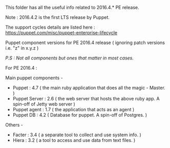 This folder has all the useful info related to 2016.4.* PE release.

Note : 2016.4.2 is the first LTS release by Puppet.
 
The support cycles details are listed here : https://puppet.com/misc/puppet-enterprise-lifecycle



Puppet component versions for PE 2016.4 release ( ignoring patch versions i.e. "z" in x.y.z )

_P.S : Not all components but ones that matter in most cases._

For PE 2016.4 :

Main puppet components -
- Puppet        : 4.7   ( the main ruby application that does all the magic - Master. )
- Puppet Server : 2.6   ( the web server that hosts the above ruby app. A spin-off of Jetty web server ) 
- Puppet agent  : 1.7   ( the application that acts as an agent )
- Puppet DB     : 4.2   ( Database for puppet. A spin-off of Postgres. )
 
Others -
 
- Facter        : 3.4   ( a separate tool to collect and use system info. )
- Hiera         : 3.2   ( a tool to access and use data from text files. )
 
